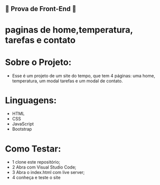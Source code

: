 ## 🍁 Prova de Front-End 🍁
# paginas de home,temperatura, tarefas e contato

# Sobre o Projeto:
- Esse é um projeto de um site do tempo, que tem 4 páginas: uma home, temperatura, um modal tarefas e um modal de contato.

# Linguagens:
- HTML
- CSS
- JavaScript
- Bootstrap

# Como Testar:
- 1 clone este repositório;
- 2 Abra com Visual Studio Code;
- 3 Abra o index.html com live server;
- 4 conheça e teste o site
